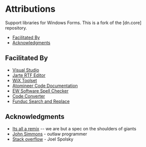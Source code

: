 # Attributions

Support libraries for Windows Forms.
This is a fork of the [dn.core] repository.

* [Facilitated By](#Facilitated-By)
* [Acknowledgments](#Acknowledgments)
<a name="Facilitated-By"></a>
## Facilitated By

* [Visual Studio]
* [Jarte RTF Editor]
* [WiX Toolset]
* [Atomineer Code Documentation]
* [EW Software Spell Checker]
* [Code Converter]
* [Funduc Search and Replace]

<a name="Acknowledgments"></a>
## Acknowledgments

* [Its all a remix] -- we are but a spec on the shoulders of giants
* [John Simmons] - outlaw programmer
* [Stack overflow] - Joel Spolsky

[ATE Coder]: https://www.IntegratedScientificResources.com
[Its all a remix]: https://www.everythingisaremix.info
[John Simmons]: https://www.codeproject.com/script/Membership/View.aspx?mid=7741
[Stack overflow]: https://www.stackoveflow.com

[Visual Studio]: https://www.visualstudio.com/
[Jarte RTF Editor]: https://www.jarte.com/ 
[WiX Toolset]: https://www.wixtoolset.org/
[Atomineer Code Documentation]: https://www.atomineerutils.com/
[EW Software Spell Checker]: https://github.com/EWSoftware/VSSpellChecker/wiki/
[Code Converter]: https://github.com/icsharpcode/CodeConverter
[Funduc Search and Replace]: http://www.funduc.com/search_replace.htm
